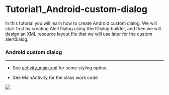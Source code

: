 
# Tutorial1_Android-custom-dialog
In this tutorial you will learn how to create Android custom dialog.  We will start first by creating AlertDialog using AlertDialog builder, and then we will design an XML resource layout file that we will use later for the custom alertdialog.

### Android custom dialog
_______________________________________
* See   [activity_main.xml](https://github.com/MoranShalom/My_Android/blob/master/app/src/main/java/com/example/tutorial1_androidcustomdialog/MainActivity.java)
for some styling optins.

* See MainActivity for the class work code



![](https://user-images.githubusercontent.com/49485877/55903945-5c87a300-5bd7-11e9-9ee8-cbe395c766c1.jpg)
